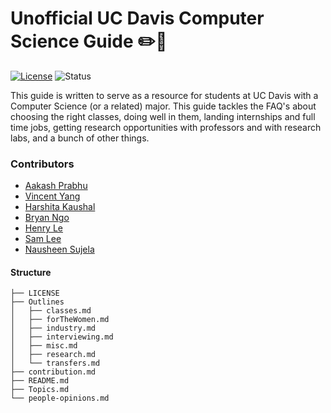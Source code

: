 # Unofficial UC Davis Computer Science Guide :pencil2::blue_book:

[![License](https://img.shields.io/badge/License-Apache%202.0-blue.svg)](https://opensource.org/licenses/Apache-2.0)
![Status](https://img.shields.io/badge/Status-Under%20Development-orange.svg)

This guide is written to serve as a resource for students at UC Davis with a
Computer Science (or a related) major. This guide tackles the FAQ's about
choosing the right classes, doing well in them, landing internships and full
time jobs, getting research opportunities with professors and with research
labs, and a bunch of other things.

### Contributors

* [Aakash Prabhu](http://aakprabhu.com)
* [Vincent Yang](https://yangvincent.com)
* [Harshita Kaushal](https://harshita-kaushal.github.io)
* [Bryan Ngo](https://bryngo.me)
* [Henry Le](https://github.com/henrwx)
* [Sam Lee](http://samchristopherlee.com)
* [Nausheen Sujela](http://njavs.github.io)

#### Structure

```
├── LICENSE
├── Outlines
│   ├── classes.md
│   ├── forTheWomen.md
│   ├── industry.md
│   ├── interviewing.md
│   ├── misc.md
│   ├── research.md
│   └── transfers.md
├── contribution.md
├── README.md
├── Topics.md
└── people-opinions.md
```

